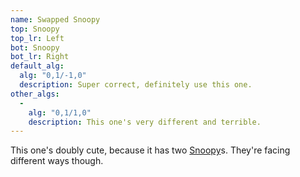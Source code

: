 ```yaml
---
name: Swapped Snoopy
top: Snoopy
top_lr: Left
bot: Snoopy
bot_lr: Right
default_alg:
  alg: "0,1/-1,0"
  description: Super correct, definitely use this one.
other_algs:
  -
    alg: "0,1/1,0"
    description: This one's very different and terrible.
---
```


This one's doubly cute, because it has two <a href="/faces/snoopy">Snoopy</a>s.  They're facing different ways though.
